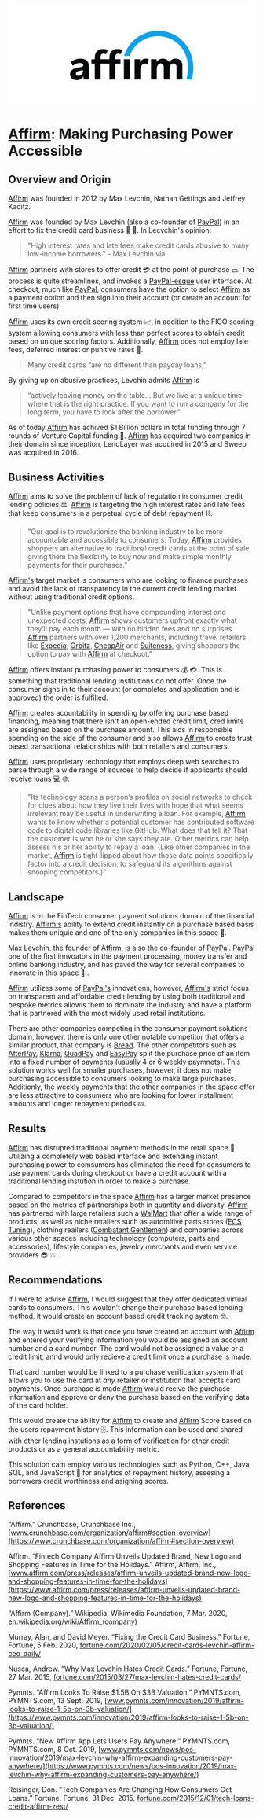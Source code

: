 [![Affirm_Logo](/assets/img/affirm_logo.png)](https://www.affirm.com/)
# [Affirm](https://www.affirm.com/): Making Purchasing Power Accessible

## Overview and Origin

[Affirm](https://www.affirm.com/) was founded in 2012 by Max Levchin, Nathan Gettings and Jeffrey Kaditz. 

[Affirm](https://www.affirm.com/) was founded by Max Levchin (also a co-founder of [PayPal](https://www.paypal.com/us/home)) in an effort to fix the credit card business :clap: :raised_hands:. In Lecvchin's opinion:

> "High interest rates and late fees make credit cards abusive to many low-income borrowers." - Max Levchin via 

 [Affirm](https://www.affirm.com/) partners with stores to offer credit :credit_card: at the point of purchase :dollar:. The process is quite streamlines, and invokes a [PayPal-esque](https://www.paypal.com/us/home) user interface. At checkout, much like [PayPal](https://www.paypal.com/us/home), consumers have the option to select [Affirm](https://www.affirm.com/) as a payment option and then sign into their account (or create an account for first time users)

 [Affirm](https://www.affirm.com/) uses its own credit scoring system :chart_with_upwards_trend:, in addition to the FICO scoring system allowing consumers with less than perfect scores to obtain credit based on unique scoring factors. Additionally, [Affirm](https://www.affirm.com/) does not employ late fees, deferred interest or punitive rates :massage:.

> Many credit cards “are no different than payday loans,” 

By giving up on abusive practices, Levchin admits [Affirm](https://www.affirm.com/) is 
> “actively leaving money on the table… But we live at a unique time where that is the right practice. If you want to run a company for the long term, you have to look after the borrower." 

As of today [Affirm](https://www.affirm.com/) has achived $1 Billion dollars in total funding through 7 rounds of Venture Capital funding :money_mouth_face:. [Affirm](https://www.affirm.com/) has acquired two companies in their domain since inception, LendLayer was acquired in 2015 and Sweep was acquired in 2016.


## Business Activities

[Affirm](https://www.affirm.com/) aims to solve the problem of lack of regulation in consumer credit lending policies :balance_scale:. [Affirm](https://www.affirm.com/) is targeting the high interest rates and late fees that keep consumers in a perpetual cycle of debt repayment :chains:.

>"Our goal is to revolutionize the banking industry to be more accountable and accessible to consumers. Today, [Affirm](https://www.affirm.com/) provides shoppers an alternative to traditional credit cards at the point of sale, giving them the flexibility to buy now and make simple monthly payments for their purchases." 

[Affirm's](https://www.affirm.com/) target market is consumers who are looking to finance purchases and avoid the lack of transparency in the current credit lending market without using traditional credit options.

>"Unlike payment options that have compounding interest and unexpected costs, [Affirm](https://www.affirm.com/) shows customers upfront exactly what they’ll pay each month — with no hidden fees and no surprises. [Affirm](https://www.affirm.com/) partners with over 1,200 merchants, including travel retailers like [Expedia](https://www.expedia.com/), [Orbitz](https://www.orbitz.com/), [CheapAir](https://www.cheapair.com/) and [Suiteness](https://www.suiteness.com/), giving shoppers the option to pay with [Affirm](https://www.affirm.com/) at checkout."

[Affirm](https://www.affirm.com/) offers instant purchasing power to consumers :moneybag: :credit_card:. This is something that traditional lending institutions do not offer. Once the consumer signs in to their account (or completes and application and is approved) the order is fulfilled. 

[Affirm](https://www.affirm.com/) creates acountability in spending by offering purchase based financing, meaning that there isn't an open-ended credit limit, cred limits are assigned based on the purchase amount. This aids in responsible spending on the side of the consumer and also allows [Affirm](https://www.affirm.com/) to create trust based transactional relationships with both retailers and consumers.

[Affirm](https://www.affirm.com/) uses proprietary technology that employs deep web searches to parse through a wide range of sources to help decide if applicants should receive loans :computer: 	:globe_with_meridians:. 

>"Its technology scans a person’s profiles on social networks to check for clues about how they live their lives with hope that what seems irrelevant may be useful in underwriting a loan. For example, [Affirm](https://www.affirm.com/) wants to know whether a potential customer has contributed software code to digital code libraries like GitHub. What does that tell it? That the customer is who he or she says they are. Other metrics can help assess his or her ability to repay a loan. (Like other companies in the market, [Affirm](https://www.affirm.com/) is tight-lipped about how those data points specifically factor into a credit decision, to safeguard its algorithms against snooping competitors.)"

## Landscape

[Affirm](https://www.affirm.com/) is in the FinTech consumer payment solutions domain of the financial indistry. [Affirm's](https://www.affirm.com/) ability to extend credit instantly on a purchase based basis makes them uniquie and one of the only companies in this space :key:.

Max Levchin, the founder of [Affirm](https://www.affirm.com/), is also the co-founder of [PayPal](https://www.paypal.com/us/home). [PayPal](https://www.paypal.com/us/home) one of the first innvoators in the payment processing, money transfer and online banking industry, and has paved the way for several companies to innovate in this space :closed_lock_with_key:	. 

[Affirm](https://www.affirm.com/) utilizes some of [PayPal's](https://www.paypal.com/us/home) innovations, however, [Affirm's](https://www.affirm.com/) strict focus on transparent and affordable credit lending by using both traditional and bespoke metrics allowis them to dominate the industry and have a platform that is partnered with the most widely used retail institutions.  

There are other companies competing in the consumer payment solutions domain, however, there is only one other notable competitor that offers a similar product, that company is [Bread](https://www.getbread.com/). The other competitors such as [AfterPay](https://www.afterpay.com/index), [Klarna](https://www.klarna.com/us/), [QuadPay](https://www.quadpay.com/) and [EasyPay](https://www.easypayfinance.com/) split the purchase price of an item into a fixed number of payments (usually 4 or 6 weekly paymnets). This solution works well for smaller purchases, however, it does not make purchasing accessible to consumers looking to make large purchases. Additionly, the weekly payments that the other companies in the space offer are less attractive to consumers who are looking for lower installment amounts and longer repayment periods :zzz:.

## Results

[Affirm](https://www.affirm.com/) has disrupted traditional payment methods in the retail space :muscle:. Utilizing a completely web based interface and extending instant purchasing power to comsumers has eliminated the need for consumers to use payment cards during checkout or have a credit account with a traditional lending instution in order to make a purchase. 

Compared to competitors in the space [Affirm](https://www.affirm.com/) has a larger market presence based on the metrics of partnerships both in quantity and diversity. [Affirm](https://www.affirm.com/) has partnered with large retailers such a [WalMart](https://www.walmart.com/) that offer a wide range of products, as well as niche retailers such as automitive parts stores ([ECS Tuning](https://www.ecstuning.com/)), clothing reailers ([Combatant Gentlemen](https://combatgent.com/)) and companies across various other spaces including technology (computers, parts and accessories), lifestyle companies, jewelry merchants and even service providers :sunglasses: :boom:.

## Recommendations

If I were to advise [Affirm](https://www.affirm.com/), I would suggest that they offer dedicated virtual cards to consumers. This wouldn't change their purchase based lending method, it would create an account based credit tracking system :nerd_face:. 

The way it would work is that once you have created an account with [Affirm](https://www.affirm.com/) and entered your verifying information you would be assigned an account number and a card number. The card would not be assigned a value or a credit limit, annd would only recieve a credit limit once a purchase is made. 

That card number would be linked to a purchase verification system that allows you to use the card at *any* retailer or institution that accepts card payments. Once purchase is made [Affirm](https://www.affirm.com/) would recive the purchase information and approve or deny the purchase based on the verifying data of the card holder. 

This would create the ability for [Affirm](https://www.affirm.com/) to create and [Affirm](https://www.affirm.com/) Score based on the users repayment history :file_cabinet:. This information can be used and shared with other lending instutions as a form of verification for other credit products or as a general accountability metric.

This solution cam employ varoius technologies such as Python, C++, Java, SQL, and JavaScript :memo: for analytics of repayment history, assesing a borrowers credit worthiness and asigning scores. 

## References

“Affirm.” Crunchbase, Crunchbase Inc., 
[www.crunchbase.com/organization/affirm#section-overview](https://www.crunchbase.com/organization/affirm#section-overview)

Affirm. “Fintech Company Affirm Unveils Updated Brand, New Logo and Shopping Features in Time for the Holidays.” Affirm, Affirm, Inc., 
[www.affirm.com/press/releases/affirm-unveils-updated-brand-new-logo-and-shopping-features-in-time-for-the-holidays](https://www.affirm.com/press/releases/affirm-unveils-updated-brand-new-logo-and-shopping-features-in-time-for-the-holidays)

“Affirm (Company).” Wikipedia, Wikimedia Foundation, 7 Mar. 2020, 
[en.wikipedia.org/wiki/Affirm_(company)](https://en.wikipedia.org/wiki/Affirm_(company))

Murray, Alan, and David Meyer. “Fixing the Credit Card Business.” Fortune, Fortune, 5 Feb. 2020, 
[fortune.com/2020/02/05/credit-cards-levchin-affirm-ceo-daily/](https://fortune.com/2020/02/05/credit-cards-levchin-affirm-ceo-daily/)

Nusca, Andrew. “Why Max Levchin Hates Credit Cards.” Fortune, Fortune, 27 Mar. 2015, 
[fortune.com/2015/03/27/max-levchin-hates-credit-cards/](https://fortune.com/2015/03/27/max-levchin-hates-credit-cards/)

Pymnts. “Affirm Looks To Raise $1.5B On $3B Valuation.” PYMNTS.com, PYMNTS.com, 13 Sept. 2019, 
[www.pymnts.com/innovation/2019/affirm-looks-to-raise-1-5b-on-3b-valuation/](https://www.pymnts.com/innovation/2019/affirm-looks-to-raise-1-5b-on-3b-valuation/)

Pymnts. “New Affirm App Lets Users Pay Anywhere.” PYMNTS.com, PYMNTS.com, 8 Oct. 2019, 
[www.pymnts.com/news/pos-innovation/2019/max-levchin-why-affirm-expanding-customers-pay-anywhere/](https://www.pymnts.com/news/pos-innovation/2019/max-levchin-why-affirm-expanding-customers-pay-anywhere/)

Reisinger, Don. “Tech Companies Are Changing How Consumers Get Loans.” Fortune, Fortune, 31 Dec. 2015, 
[fortune.com/2015/12/01/tech-loans-credit-affirm-zest/](https://fortune.com/2015/12/01/tech-loans-credit-affirm-zest/)
